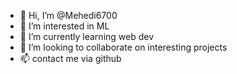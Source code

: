- 👋 Hi, I’m @Mehedi6700
- 👀 I’m interested in ML
- 🌱 I’m currently learning web dev
- 💞️ I’m looking to collaborate on interesting projects
- 📫 contact me via github

<!---
Mehedi6700/Mehedi6700 is a ✨ special ✨ repository because its `README.md` (this file) appears on your GitHub profile.
You can click the Preview link to take a look at your changes.
--->
